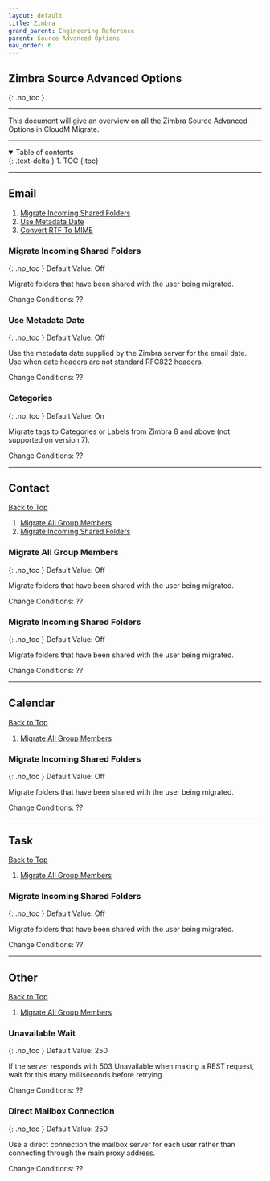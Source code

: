 ```yaml
---
layout: default
title: Zimbra
grand_parent: Engineering Reference
parent: Source Advanced Options
nav_order: 6
---
```


## Zimbra Source Advanced Options
{: .no_toc }

---
This document will give an overview on all the Zimbra Source Advanced Options in CloudM Migrate. 

---
<a name="top"></a>
<details open markdown="block">
  <summary>
    Table of contents
  </summary>
  {: .text-delta }
1. TOC
{:toc}
</details>

---
## Email

1. [Migrate Incoming Shared Folders](#migincomshare)
2. [Use Metadata Date](#usemetadate)
3. [Convert RTF To MIME](#zcategories)

### Migrate Incoming Shared Folders <a name="migincomshare"></a>
{: .no_toc }
Default Value: Off

Migrate folders that have been shared with the user being migrated.

Change Conditions: ??

### Use Metadata Date <a name="usemetadate"></a>
{: .no_toc }
Default Value: Off

Use the metadata date supplied by the Zimbra server for the email date. Use when date headers are not standard RFC822 headers.

Change Conditions: ??

### Categories <a name="zcategories"></a>
{: .no_toc }
Default Value: On

Migrate tags to Categories or Labels from Zimbra 8 and above (not supported on version 7).

Change Conditions: ??

---
## Contact
[Back to Top](#top)

1. [Migrate All Group Members](#migallgroup)
2. [Migrate Incoming Shared Folders](#migincomsharef)

### Migrate All Group Members <a name="migallgroup"></a>
{: .no_toc }
Default Value: Off

Migrate folders that have been shared with the user being migrated.

Change Conditions: ??

### Migrate Incoming Shared Folders <a name="migincomsharef"></a>
{: .no_toc }
Default Value: Off

Migrate folders that have been shared with the user being migrated.

Change Conditions: ??

---
## Calendar
[Back to Top](#top)

1. [Migrate All Group Members](#cmigallgroup)

### Migrate Incoming Shared Folders <a name="cmigallgroup"></a>
{: .no_toc }
Default Value: Off

Migrate folders that have been shared with the user being migrated.

Change Conditions: ??

---
## Task
[Back to Top](#top)

1. [Migrate All Group Members](#cmigallgroup)

### Migrate Incoming Shared Folders <a name="cmigallgroup"></a>
{: .no_toc }
Default Value: Off

Migrate folders that have been shared with the user being migrated.

Change Conditions: ??

---
## Other
[Back to Top](#top)

1. [Migrate All Group Members](#cmigallgroup)

### Unavailable Wait <a name="cmigallgroup"></a>
{: .no_toc }
Default Value: 250

If the server responds with 503 Unavailable when making a REST request, wait for this many milliseconds before retrying.

Change Conditions: ??

###  Direct Mailbox Connection <a name="cmigallgroup"></a>
{: .no_toc }
Default Value: 250

Use a direct connection the mailbox server for each user rather than connecting through the main proxy address.

Change Conditions: ??
